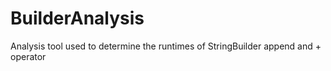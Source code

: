 # BuilderAnalysis
Analysis tool used to determine the runtimes of StringBuilder append and + operator
